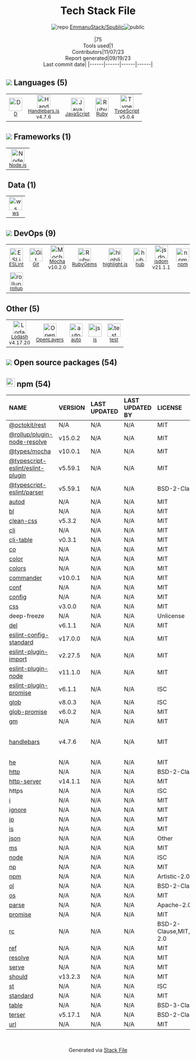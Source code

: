 <!--
--- Readme.md Snippet without images Start ---
## Tech Stack
EmmanuStack/Spublic is built on the following main stack:
- [Mocha](http://mochajs.org/) – Javascript Testing Framework
- [Ruby](https://www.ruby-lang.org) – Languages
- [Node.js](http://nodejs.org/) – Frameworks (Full Stack)
- [Handlebars.js](http://handlebarsjs.com/) – Templating Languages & Extensions
- [JavaScript](https://developer.mozilla.org/en-US/docs/Web/JavaScript) – Languages
- [TypeScript](http://www.typescriptlang.org) – Languages
- [Lodash](https://lodash.com) – Javascript Utilities & Libraries
- [D](http://dlang.org/) – Languages
- [OpenLayers](http://openlayers.org/) – Mapping APIs
- [ESLint](http://eslint.org/) – Code Review
- [rollup](http://rollupjs.org/) – JS Build Tools / JS Task Runners
- [highlight.js](https://highlightjs.org/) – Text Editor
- [jsdom](https://github.com/jsdom/jsdom) – Headless Browsers
- [hub](http://hub.github.com/) – Git Tools
- [ws](https://github.com/websockets/ws) – Realtime Backend / API

Full tech stack [here](/techstack.md)
--- Readme.md Snippet without images End ---

--- Readme.md Snippet with images Start ---
## Tech Stack
EmmanuStack/Spublic is built on the following main stack:
- <img width='25' height='25' src='https://img.stackshare.io/service/832/mocha.png' alt='Mocha'/> [Mocha](http://mochajs.org/) – Javascript Testing Framework
- <img width='25' height='25' src='https://img.stackshare.io/service/989/ruby.png' alt='Ruby'/> [Ruby](https://www.ruby-lang.org) – Languages
- <img width='25' height='25' src='https://img.stackshare.io/service/1011/n1JRsFeB_400x400.png' alt='Node.js'/> [Node.js](http://nodejs.org/) – Frameworks (Full Stack)
- <img width='25' height='25' src='https://img.stackshare.io/service/1143/Handlebars.png' alt='Handlebars.js'/> [Handlebars.js](http://handlebarsjs.com/) – Templating Languages & Extensions
- <img width='25' height='25' src='https://img.stackshare.io/service/1209/javascript.jpeg' alt='JavaScript'/> [JavaScript](https://developer.mozilla.org/en-US/docs/Web/JavaScript) – Languages
- <img width='25' height='25' src='https://img.stackshare.io/service/1612/bynNY5dJ.jpg' alt='TypeScript'/> [TypeScript](http://www.typescriptlang.org) – Languages
- <img width='25' height='25' src='https://img.stackshare.io/service/2438/lodash.png' alt='Lodash'/> [Lodash](https://lodash.com) – Javascript Utilities & Libraries
- <img width='25' height='25' src='https://img.stackshare.io/service/3117/d-5.png' alt='D'/> [D](http://dlang.org/) – Languages
- <img width='25' height='25' src='https://img.stackshare.io/service/3208/397ce8027eb036960f00dd5153d41993.png' alt='OpenLayers'/> [OpenLayers](http://openlayers.org/) – Mapping APIs
- <img width='25' height='25' src='https://img.stackshare.io/service/3337/Q4L7Jncy.jpg' alt='ESLint'/> [ESLint](http://eslint.org/) – Code Review
- <img width='25' height='25' src='https://img.stackshare.io/service/4423/zE8RTn9E_400x400.jpg' alt='rollup'/> [rollup](http://rollupjs.org/) – JS Build Tools / JS Task Runners
- <img width='25' height='25' src='https://img.stackshare.io/service/6888/c17e7d9688d86bd9f9506ec1fbd6d200_400x400.png' alt='highlight.js'/> [highlight.js](https://highlightjs.org/) – Text Editor
- <img width='25' height='25' src='https://img.stackshare.io/service/7054/preview.jpeg' alt='jsdom'/> [jsdom](https://github.com/jsdom/jsdom) – Headless Browsers
- <img width='25' height='25' src='https://img.stackshare.io/no-img-open-source.png' alt='hub'/> [hub](http://hub.github.com/) – Git Tools
- <img width='25' height='25' src='https://img.stackshare.io/service/11381/no-img-open-source.png' alt='ws'/> [ws](https://github.com/websockets/ws) – Realtime Backend / API

Full tech stack [here](/techstack.md)
--- Readme.md Snippet with images End ---
-->
<div align="center">

# Tech Stack File
![](https://img.stackshare.io/repo.svg "repo") [EmmanuStack/Spublic](https://github.com/EmmanuStack/Spublic)![](https://img.stackshare.io/public_badge.svg "public")
<br/><br/>
|75<br/>Tools used|1<br/>Contributors|11/07/23 <br/>Report generated|09/19/23<br/>Last commit date|
|------|------|------|------|
</div>

## <img src='https://img.stackshare.io/languages.svg'/> Languages (5)
<table><tr>
  <td align='center'>
  <img width='36' height='36' src='https://img.stackshare.io/service/3117/d-5.png' alt='D'>
  <br>
  <sub><a href="http://dlang.org/">D</a></sub>
  <br>
  <sub></sub>
</td>

<td align='center'>
  <img width='36' height='36' src='https://img.stackshare.io/service/1143/Handlebars.png' alt='Handlebars.js'>
  <br>
  <sub><a href="http://handlebarsjs.com/">Handlebars.js</a></sub>
  <br>
  <sub>v4.7.6</sub>
</td>

<td align='center'>
  <img width='36' height='36' src='https://img.stackshare.io/service/1209/javascript.jpeg' alt='JavaScript'>
  <br>
  <sub><a href="https://developer.mozilla.org/en-US/docs/Web/JavaScript">JavaScript</a></sub>
  <br>
  <sub></sub>
</td>

<td align='center'>
  <img width='36' height='36' src='https://img.stackshare.io/service/989/ruby.png' alt='Ruby'>
  <br>
  <sub><a href="https://www.ruby-lang.org">Ruby</a></sub>
  <br>
  <sub></sub>
</td>

<td align='center'>
  <img width='36' height='36' src='https://img.stackshare.io/service/1612/bynNY5dJ.jpg' alt='TypeScript'>
  <br>
  <sub><a href="http://www.typescriptlang.org">TypeScript</a></sub>
  <br>
  <sub>v5.0.4</sub>
</td>

</tr>
</table>

## <img src='https://img.stackshare.io/frameworks.svg'/> Frameworks (1)
<table><tr>
  <td align='center'>
  <img width='36' height='36' src='https://img.stackshare.io/service/1011/n1JRsFeB_400x400.png' alt='Node.js'>
  <br>
  <sub><a href="http://nodejs.org/">Node.js</a></sub>
  <br>
  <sub></sub>
</td>

</tr>
</table>

## <img src=''/> Data (1)
<table><tr>
  <td align='center'>
  <img width='36' height='36' src='https://img.stackshare.io/service/11381/no-img-open-source.png' alt='ws'>
  <br>
  <sub><a href="https://github.com/websockets/ws">ws</a></sub>
  <br>
  <sub></sub>
</td>

</tr>
</table>

## <img src='https://img.stackshare.io/devops.svg'/> DevOps (9)
<table><tr>
  <td align='center'>
  <img width='36' height='36' src='https://img.stackshare.io/service/3337/Q4L7Jncy.jpg' alt='ESLint'>
  <br>
  <sub><a href="http://eslint.org/">ESLint</a></sub>
  <br>
  <sub></sub>
</td>

<td align='center'>
  <img width='36' height='36' src='https://img.stackshare.io/service/1046/git.png' alt='Git'>
  <br>
  <sub><a href="http://git-scm.com/">Git</a></sub>
  <br>
  <sub></sub>
</td>

<td align='center'>
  <img width='36' height='36' src='https://img.stackshare.io/service/832/mocha.png' alt='Mocha'>
  <br>
  <sub><a href="http://mochajs.org/">Mocha</a></sub>
  <br>
  <sub>v10.2.0</sub>
</td>

<td align='center'>
  <img width='36' height='36' src='https://img.stackshare.io/service/12795/5jL6-BA5_400x400.jpeg' alt='RubyGems'>
  <br>
  <sub><a href="https://rubygems.org/">RubyGems</a></sub>
  <br>
  <sub></sub>
</td>

<td align='center'>
  <img width='36' height='36' src='https://img.stackshare.io/service/6888/c17e7d9688d86bd9f9506ec1fbd6d200_400x400.png' alt='highlight.js'>
  <br>
  <sub><a href="https://highlightjs.org/">highlight.js</a></sub>
  <br>
  <sub></sub>
</td>

<td align='center'>
  <img width='36' height='36' src='https://img.stackshare.io/no-img-open-source.png' alt='hub'>
  <br>
  <sub><a href="http://hub.github.com/">hub</a></sub>
  <br>
  <sub></sub>
</td>

<td align='center'>
  <img width='36' height='36' src='https://img.stackshare.io/service/7054/preview.jpeg' alt='jsdom'>
  <br>
  <sub><a href="https://github.com/jsdom/jsdom">jsdom</a></sub>
  <br>
  <sub>v21.1.1</sub>
</td>

<td align='center'>
  <img width='36' height='36' src='https://img.stackshare.io/service/1120/lejvzrnlpb308aftn31u.png' alt='npm'>
  <br>
  <sub><a href="https://www.npmjs.com/">npm</a></sub>
  <br>
  <sub></sub>
</td>

</tr>
<tr>
  <td align='center'>
  <img width='36' height='36' src='https://img.stackshare.io/service/4423/zE8RTn9E_400x400.jpg' alt='rollup'>
  <br>
  <sub><a href="http://rollupjs.org/">rollup</a></sub>
  <br>
  <sub></sub>
</td>

</tr>
</table>

## Other (5)
<table><tr>
  <td align='center'>
  <img width='36' height='36' src='https://img.stackshare.io/service/2438/lodash.png' alt='Lodash'>
  <br>
  <sub><a href="https://lodash.com">Lodash</a></sub>
  <br>
  <sub>v4.17.20</sub>
</td>

<td align='center'>
  <img width='36' height='36' src='https://img.stackshare.io/service/3208/397ce8027eb036960f00dd5153d41993.png' alt='OpenLayers'>
  <br>
  <sub><a href="http://openlayers.org/">OpenLayers</a></sub>
  <br>
  <sub></sub>
</td>

<td align='center'>
  <img width='36' height='36' src='https://img.stackshare.io/service/2634/quvIzEn2_normal.jpg' alt='auto'>
  <br>
  <sub><a href="http://autoportal.com/">auto</a></sub>
  <br>
  <sub></sub>
</td>

<td align='center'>
  <img width='36' height='36' src='https://img.stackshare.io/service/5588/jscom.png' alt='js'>
  <br>
  <sub><a href="www.js.com">js</a></sub>
  <br>
  <sub></sub>
</td>

<td align='center'>
  <img width='36' height='36' src='https://img.stackshare.io/service/5477/no-img-open-source.png' alt='test'>
  <br>
  <sub><a href="test">test</a></sub>
  <br>
  <sub></sub>
</td>

</tr>
</table>


## <img src='https://img.stackshare.io/group.svg' /> Open source packages (54)</h2>

## <img width='24' height='24' src='https://img.stackshare.io/service/1120/lejvzrnlpb308aftn31u.png'/> npm (54)

|NAME|VERSION|LAST UPDATED|LAST UPDATED BY|LICENSE|VULNERABILITIES|
|:------|:------|:------|:------|:------|:------|
|[@octokit/rest](https://github.com/octokit/rest.js)|N/A|N/A|N/A |MIT|N/A|
|[@rollup/plugin-node-resolve](https://github.com/rollup/plugins/tree/master/packages/node-resolve/)|v15.0.2|N/A|N/A |MIT|N/A|
|[@types/mocha](http://definitelytyped.org/)|v10.0.1|N/A|N/A |MIT|N/A|
|[@typescript-eslint/eslint-plugin](https://github.com/typescript-eslint/typescript-eslint)|v5.59.1|N/A|N/A |MIT|N/A|
|[@typescript-eslint/parser](https://github.com/typescript-eslint/typescript-eslint)|v5.59.1|N/A|N/A |BSD-2-Clause|N/A|
|[autod](https://github.com/node-modules/autod)|N/A|N/A|N/A |MIT|N/A|
|[bl](https://github.com/rvagg/bl)|N/A|N/A|N/A |MIT|N/A|
|[clean-css](https://github.com/jakubpawlowicz/clean-css)|v5.3.2|N/A|N/A |MIT|N/A|
|[cli](http://github.com/node-js-libs/cli)|N/A|N/A|N/A |MIT|N/A|
|[cli-table](https://github.com/Automattic/cli-table)|v0.3.1|N/A|N/A |MIT|N/A|
|[co](https://github.com/tj/co)|N/A|N/A|N/A |MIT|N/A|
|[color](https://github.com/Qix-/color)|N/A|N/A|N/A |MIT|N/A|
|[colors](https://github.com/Marak/colors.js)|N/A|N/A|N/A |MIT|N/A|
|[commander](https://github.com/tj/commander.js)|v10.0.1|N/A|N/A |MIT|N/A|
|[conf](https://github.com/sindresorhus/conf)|N/A|N/A|N/A |MIT|N/A|
|[config](http://lorenwest.github.com/node-config)|N/A|N/A|N/A |MIT|N/A|
|[css](https://github.com/reworkcss/css)|v3.0.0|N/A|N/A |MIT|N/A|
|deep-freeze|N/A|N/A|N/A |Unlicense|N/A|
|[del](https://github.com/sindresorhus/del)|v6.1.1|N/A|N/A |MIT|N/A|
|[eslint-config-standard](https://github.com/standard/eslint-config-standard)|v17.0.0|N/A|N/A |MIT|N/A|
|[eslint-plugin-import](https://github.com/benmosher/eslint-plugin-import)|v2.27.5|N/A|N/A |MIT|N/A|
|[eslint-plugin-node](https://github.com/mysticatea/eslint-plugin-node)|v11.1.0|N/A|N/A |MIT|N/A|
|[eslint-plugin-promise](https://github.com/xjamundx/eslint-plugin-promise)|v6.1.1|N/A|N/A |ISC|N/A|
|[glob](https://github.com/isaacs/node-glob)|v8.0.3|N/A|N/A |ISC|N/A|
|[glob-promise](https://github.com/ahmadnassri/glob-promise)|v6.0.2|N/A|N/A |MIT|N/A|
|[gm](https://github.com/aheckmann/gm)|N/A|N/A|N/A |MIT|N/A|
|[handlebars](http://www.handlebarsjs.com/)|v4.7.6|N/A|N/A |MIT|[CVE-2021-23369](https://github.com/advisories/GHSA-f2jv-r9rf-7988) (Critical)<br/>[CVE-2021-23383](https://github.com/advisories/GHSA-765h-qjxv-5f44) (Critical)|
|[he](https://mths.be/he)|N/A|N/A|N/A |MIT|N/A|
|[http](https://github.com/dart-lang/http)|N/A|N/A|N/A |BSD-2-Clause|N/A|
|[http-server](https://github.com/http-party/http-server)|v14.1.1|N/A|N/A |MIT|N/A|
|https|N/A|N/A|N/A |ISC|N/A|
|[i](http://pksunkara.github.com/inflect)|N/A|N/A|N/A |MIT|N/A|
|[ignore](https://github.com/kaelzhang/node-ignore)|N/A|N/A|N/A |MIT|N/A|
|[ip](https://github.com/indutny/node-ip)|N/A|N/A|N/A |MIT|N/A|
|[is](https://github.com/enricomarino/is)|N/A|N/A|N/A |MIT|N/A|
|[json](https://github.com/trentm/json)|N/A|N/A|N/A |Other|N/A|
|[ms](https://github.com/zeit/ms)|N/A|N/A|N/A |MIT|N/A|
|[node](https://github.com/aredridel/node-bin-gen)|N/A|N/A|N/A |ISC|N/A|
|[np](https://github.com/sindresorhus/np)|N/A|N/A|N/A |MIT|N/A|
|[npm](https://docs.npmjs.com/)|N/A|N/A|N/A |Artistic-2.0|N/A|
|[ol](https://openlayers.org/)|N/A|N/A|N/A |BSD-2-Clause|N/A|
|[os](https://github.com/DiegoRBaquero/node-os)|N/A|N/A|N/A |MIT|N/A|
|[parse](https://parseplatform.org/)|N/A|N/A|N/A |Apache-2.0|N/A|
|[promise](https://github.com/then/promise)|N/A|N/A|N/A |MIT|N/A|
|[rc](https://github.com/dominictarr/rc)|N/A|N/A|N/A |BSD-2-Clause,MIT,Apache-2.0|N/A|
|[ref](https://github.com/TooTallNate/ref)|N/A|N/A|N/A |MIT|N/A|
|[resolve](https://github.com/browserify/resolve)|N/A|N/A|N/A |MIT|N/A|
|[serve](https://github.com/zeit/serve)|N/A|N/A|N/A |MIT|N/A|
|[should](https://github.com/shouldjs/should.js)|v13.2.3|N/A|N/A |MIT|N/A|
|[st](https://github.com/isaacs/st)|N/A|N/A|N/A |ISC|N/A|
|[standard](https://standardjs.com)|N/A|N/A|N/A |MIT|N/A|
|[table](https://github.com/gajus/table)|N/A|N/A|N/A |BSD-3-Clause|N/A|
|[terser](https://terser.org)|v5.17.1|N/A|N/A |BSD-2-Clause|N/A|
|[url](https://github.com/defunctzombie/node-url)|N/A|N/A|N/A |MIT|N/A|

<br/>
<div align='center'>

Generated via [Stack File](https://github.com/apps/stack-file)
